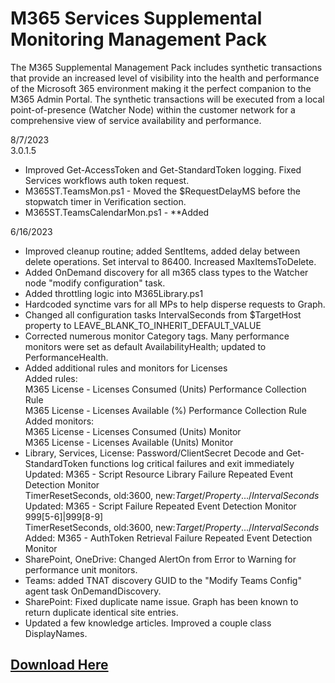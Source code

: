 # M365 Services Supplemental Monitoring Management Pack 
The M365 Supplemental Management Pack includes synthetic transactions that provide an increased level of visibility into the health and performance of the Microsoft 365 environment making it the perfect companion to the M365 Admin Portal. The synthetic transactions will be executed from a local point-of-presence (Watcher Node) within the customer network for a comprehensive view of service availability and performance.  

8/7/2023 <br>
3.0.1.5
- Improved Get-AccessToken and Get-StandardToken logging. Fixed Services workflows auth token request. 
- M365ST.TeamsMon.ps1 - Moved the $RequestDelayMS before the stopwatch timer in Verification section.
- M365ST.TeamsCalendarMon.ps1 - **Added
  
6/16/2023
- Improved cleanup routine; added SentItems, added delay between delete operations. Set interval to 86400. Increased MaxItemsToDelete. 
 - Added OnDemand discovery for all m365 class types to the Watcher node "modify configuration" task.
 - Added throttling logic into M365Library.ps1
 - Hardcoded synctime vars for all MPs to help disperse requests to Graph.
 - Changed all configuration tasks IntervalSeconds from $TargetHost property to LEAVE_BLANK_TO_INHERIT_DEFAULT_VALUE
 - Corrected numerous monitor Category tags. Many performance monitors were set as default AvailabilityHealth; updated to PerformanceHealth.
 - Added additional rules and monitors for Licenses  
      Added rules:  
            M365 License - Licenses Consumed (Units) Performance Collection Rule  
            M365 License - Licenses Available (%) Performance Collection Rule  
      Added monitors:  
            M365 License - Licenses Consumed (Units) Monitor  
            M365 License - Licenses Available (Units) Monitor  
- Library, Services, License: Password/ClientSecret Decode and Get-StandardToken functions log critical failures and exit immediately  
      Updated: M365 <namespace> - Script Resource Library Failure Repeated Event Detection Monitor  
            TimerResetSeconds, old:3600, new:$Target/Property.../IntervalSeconds$  
      Updated: M365 <namespace> - Script Failure Repeated Event Detection Monitor  
            <RepeatedRegExEventDisplayNumber>999[5-6]|999[8-9]</RepeatedRegExEventDisplayNumber>  
            TimerResetSeconds, old:3600, new:$Target/Property.../IntervalSeconds$  
      Added: M365 <namespace> - AuthToken Retrieval Failure Repeated Event Detection Monitor  
 - SharePoint, OneDrive: Changed AlertOn from Error to Warning for performance unit monitors.
 - Teams: added TNAT discovery GUID to the "Modify Teams Config" agent task OnDemandDiscovery.
 - SharePoint: Fixed duplicate name issue. Graph has been known to return duplicate identical site entries.
 - Updated a few knowledge articles. Improved a couple class DisplayNames.


## [Download Here][Download]

[Download]: https://github.com/monitoringguys/M365SMP/releases/download/M365SMPv3/M365.Supplemental.MP-V3.0.1.5.zip
